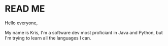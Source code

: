 # READ ME

Hello everyone,

My name is Kris, I'm a software dev most proficiant in Java and Python, but I'm trying to learn all the languages I can.

